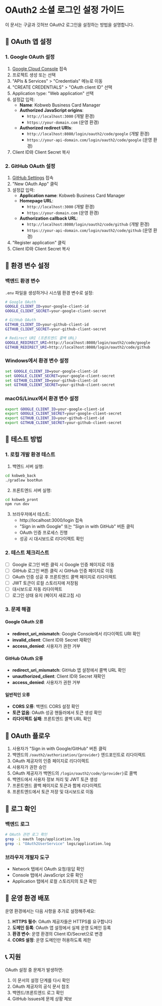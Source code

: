 # OAuth2 소셜 로그인 설정 가이드

이 문서는 구글과 깃허브 OAuth2 로그인을 설정하는 방법을 설명합니다.

## 🔧 OAuth 앱 설정

### 1. Google OAuth 설정

1. [Google Cloud Console](https://console.cloud.google.com/) 접속
2. 프로젝트 생성 또는 선택
3. "APIs & Services" > "Credentials" 메뉴로 이동
4. "CREATE CREDENTIALS" > "OAuth client ID" 선택
5. Application type: "Web application" 선택
6. 설정값 입력:
   - **Name**: Kobweb Business Card Manager
   - **Authorized JavaScript origins**:
     - `http://localhost:3000` (개발 환경)
     - `https://your-domain.com` (운영 환경)
   - **Authorized redirect URIs**:
     - `http://localhost:8080/login/oauth2/code/google` (개발 환경)
     - `https://your-api-domain.com/login/oauth2/code/google` (운영 환경)
7. Client ID와 Client Secret 복사

### 2. GitHub OAuth 설정

1. [GitHub Settings](https://github.com/settings/applications/new) 접속
2. "New OAuth App" 클릭
3. 설정값 입력:
   - **Application name**: Kobweb Business Card Manager
   - **Homepage URL**:
     - `http://localhost:3000` (개발 환경)
     - `https://your-domain.com` (운영 환경)
   - **Authorization callback URL**:
     - `http://localhost:8080/login/oauth2/code/github` (개발 환경)
     - `https://your-api-domain.com/login/oauth2/code/github` (운영 환경)
4. "Register application" 클릭
5. Client ID와 Client Secret 복사

## 🔐 환경 변수 설정

### 백엔드 환경 변수

`.env` 파일을 생성하거나 시스템 환경 변수로 설정:

```bash
# Google OAuth
GOOGLE_CLIENT_ID=your-google-client-id
GOOGLE_CLIENT_SECRET=your-google-client-secret

# GitHub OAuth
GITHUB_CLIENT_ID=your-github-client-id
GITHUB_CLIENT_SECRET=your-github-client-secret

# Redirect URI (프론트엔드 콜백 URL)
GOOGLE_REDIRECT_URI=http://localhost:8080/login/oauth2/code/google
GITHUB_REDIRECT_URI=http://localhost:8080/login/oauth2/code/github
```

### Windows에서 환경 변수 설정
```cmd
set GOOGLE_CLIENT_ID=your-google-client-id
set GOOGLE_CLIENT_SECRET=your-google-client-secret
set GITHUB_CLIENT_ID=your-github-client-id
set GITHUB_CLIENT_SECRET=your-github-client-secret
```

### macOS/Linux에서 환경 변수 설정
```bash
export GOOGLE_CLIENT_ID=your-google-client-id
export GOOGLE_CLIENT_SECRET=your-google-client-secret
export GITHUB_CLIENT_ID=your-github-client-id
export GITHUB_CLIENT_SECRET=your-github-client-secret
```

## 🧪 테스트 방법

### 1. 로컬 개발 환경 테스트

1. 백엔드 서버 실행:
```bash
cd kobweb_back
./gradlew bootRun
```

2. 프론트엔드 서버 실행:
```bash
cd kobweb_pront
npm run dev
```

3. 브라우저에서 테스트:
   - http://localhost:3000/login 접속
   - "Sign in with Google" 또는 "Sign in with GitHub" 버튼 클릭
   - OAuth 인증 프로세스 진행
   - 성공 시 대시보드로 리다이렉트 확인

### 2. 테스트 체크리스트

- [ ] Google 로그인 버튼 클릭 시 Google 인증 페이지로 이동
- [ ] GitHub 로그인 버튼 클릭 시 GitHub 인증 페이지로 이동
- [ ] OAuth 인증 성공 후 프론트엔드 콜백 페이지로 리다이렉트
- [ ] JWT 토큰이 로컬 스토리지에 저장됨
- [ ] 대시보드로 자동 리다이렉트
- [ ] 로그인 상태 유지 (페이지 새로고침 시)

### 3. 문제 해결

#### Google OAuth 오류
- **redirect_uri_mismatch**: Google Console에서 리다이렉트 URI 확인
- **invalid_client**: Client ID와 Secret 재확인
- **access_denied**: 사용자가 권한 거부

#### GitHub OAuth 오류
- **redirect_uri_mismatch**: GitHub 앱 설정에서 콜백 URL 확인
- **unauthorized_client**: Client ID와 Secret 재확인
- **access_denied**: 사용자가 권한 거부

#### 일반적인 오류
- **CORS 오류**: 백엔드 CORS 설정 확인
- **토큰 없음**: OAuth 성공 핸들러에서 토큰 생성 확인
- **리다이렉트 실패**: 프론트엔드 콜백 URL 확인

## 🔄 OAuth 플로우

1. 사용자가 "Sign in with Google/GitHub" 버튼 클릭
2. 백엔드의 `/oauth2/authorization/{provider}` 엔드포인트로 리다이렉트
3. OAuth 제공자의 인증 페이지로 리다이렉트
4. 사용자가 권한 승인
5. OAuth 제공자가 백엔드의 `/login/oauth2/code/{provider}`로 콜백
6. 백엔드에서 사용자 정보 처리 및 JWT 토큰 생성
7. 프론트엔드 콜백 페이지로 토큰과 함께 리다이렉트
8. 프론트엔드에서 토큰 저장 및 대시보드로 이동

## 📝 로그 확인

### 백엔드 로그
```bash
# OAuth 관련 로그 확인
grep -i oauth logs/application.log
grep -i "OAuth2UserService" logs/application.log
```

### 브라우저 개발자 도구
- Network 탭에서 OAuth 요청/응답 확인
- Console 탭에서 JavaScript 오류 확인
- Application 탭에서 로컬 스토리지의 토큰 확인

## 🚀 운영 환경 배포

운영 환경에서는 다음 사항을 추가로 설정해주세요:

1. **HTTPS 필수**: OAuth 제공자들은 HTTPS를 요구합니다
2. **도메인 등록**: OAuth 앱 설정에서 실제 운영 도메인 등록
3. **환경 변수**: 운영 환경의 Client ID/Secret으로 변경
4. **CORS 설정**: 운영 도메인만 허용하도록 제한

## 📞 지원

OAuth 설정 중 문제가 발생하면:

1. 이 문서의 설정 단계를 다시 확인
2. OAuth 제공자의 공식 문서 참조
3. 백엔드/프론트엔드 로그 확인
4. GitHub Issues에 문제 상황 제보